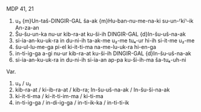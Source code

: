 MDP 41, 21
1. u₃ {m}Un-taš-DINGIR-GAL ša-ak {m}Hu-ban-nu-me-na-ki su-un-⸢ki⸣-ik An-za-an
2. Šu-šu-un-ka nu-ur kib-ra-at ku-ši-ih DINGIR-GAL {d}In-šu-uš-na-ak
3. si-ia-an-ku-uk-ra in du-ni-ih ta-ak-me u₂-me tu₄-ur hi-ih si-it-me u₂-me
4. šu-ul-lu-me-ga pi-el ki-it-ti-ma na-me-lu-uk-ra hi-en-ga
5. in-ti-ig-ga a-gi nu-ur kib-ra-at ku-ši-ih DINGIR-GAL {d}In-šu-uš-na-ak
6. si-ia-an-ku-uk-ra in du-ni-ih si-ia-an ap-pa ku-ši-ih-ma ša-tu₄-uh-ni
   
Var.

1. u₃ / u₂
2. kib-ra-at / ki-ib-ra-at / kib-ra; In-šu-uš-na-ak / In-šu-ši-na-ak
4. ki-it-ti-ma / ki-it-ti-im-ma / ki-ti-ma
5. in-ti-ig-ga / in-di-ig-ga / in-ti-ik-ka / in-ti-ti-ik
